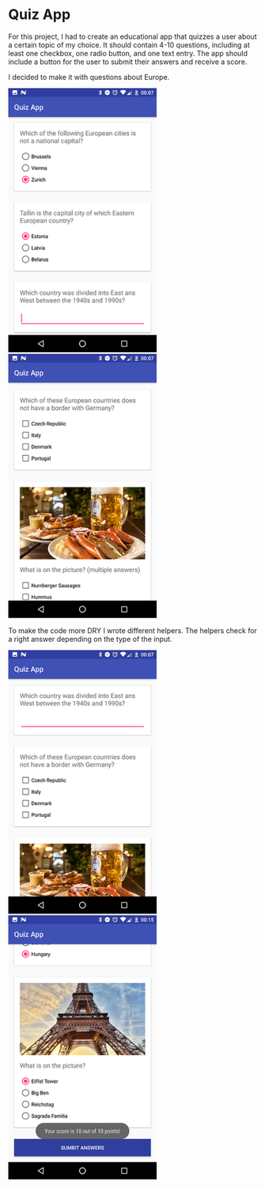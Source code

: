 # Quiz App

For this project, I had to create an educational app that quizzes a user about a certain topic of my choice.
It should contain 4-10 questions, including at least one checkbox, one radio button, and one text entry.
The app should include a button for the user to submit their answers and receive a score.

I decided to make it with questions about Europe.

<img src="/readme_imgs/quizapp1.png" width="300" />
<img src="/readme_imgs/quizapp2.png" width="300" />

To make the code more DRY I wrote different helpers. The helpers check for a right answer depending on the type of the input.

<img src="/readme_imgs/quizapp3.png" width="300" />
<img src="/readme_imgs/quizapp4.png" width="300" />